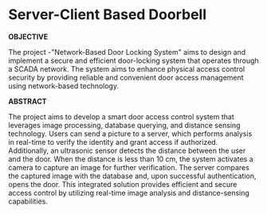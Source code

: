 # Server-Client Based Doorbell
**OBJECTIVE**

The project -"Network-Based Door Locking System" aims to design and implement a secure and efficient door-locking system that operates through a SCADA network. The system aims to enhance physical access control security by providing reliable and convenient door access management using network-based technology.

**ABSTRACT**

The project aims to develop a smart door access control system that leverages image processing, database querying, and distance sensing technology. Users can send a picture to a server, which performs analysis in real-time to verify the identity and grant access if authorized. Additionally, an ultrasonic sensor detects the distance between the user and the door. When the distance is less than 10 cm, the system activates a camera to capture an image for further verification. The server compares the captured image with the database and, upon successful authentication, opens the door. This integrated solution provides efficient and secure access control by utilizing real-time image analysis and distance-sensing capabilities.


